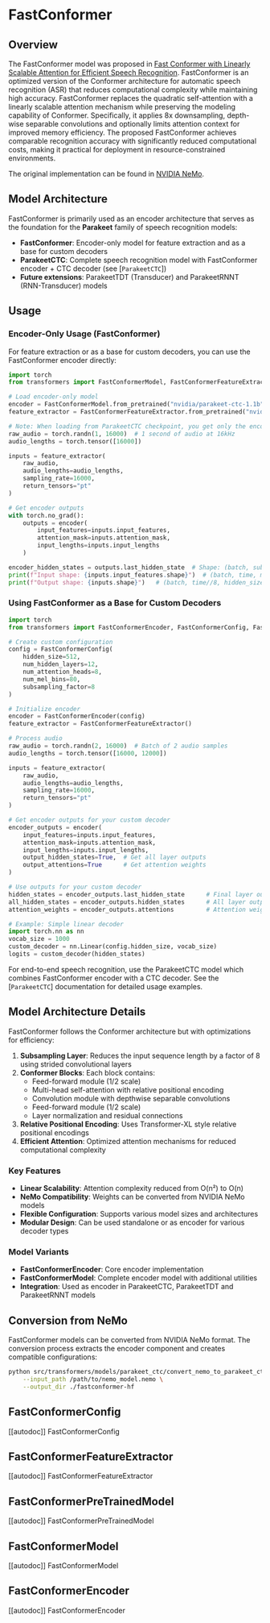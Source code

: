 # FastConformer

## Overview

The FastConformer model was proposed in [Fast Conformer with Linearly Scalable Attention for Efficient Speech Recognition](https://arxiv.org/abs/2305.05084). FastConformer is an optimized version of the Conformer architecture for automatic speech recognition (ASR) that reduces computational complexity while maintaining high accuracy. FastConformer replaces the quadratic self-attention with a linearly scalable attention mechanism while preserving the modeling capability of Conformer. Specifically, it applies 8x downsampling, depth-wise separable convolutions and optionally limits attention context for improved memory efficiency. The proposed FastConformer achieves comparable recognition accuracy with significantly reduced computational costs, making it practical for deployment in resource-constrained environments.

The original implementation can be found in [NVIDIA NeMo](https://github.com/NVIDIA/NeMo).

## Model Architecture

FastConformer is primarily used as an encoder architecture that serves as the foundation for the **Parakeet** family of speech recognition models:

- **FastConformer**: Encoder-only model for feature extraction and as a base for custom decoders
- **ParakeetCTC**: Complete speech recognition model with FastConformer encoder + CTC decoder (see [`ParakeetCTC`])
- **Future extensions**: ParakeetTDT (Transducer) and ParakeetRNNT (RNN-Transducer) models

## Usage

### Encoder-Only Usage (FastConformer)

For feature extraction or as a base for custom decoders, you can use the FastConformer encoder directly:

```python
import torch
from transformers import FastConformerModel, FastConformerFeatureExtractor

# Load encoder-only model
encoder = FastConformerModel.from_pretrained("nvidia/parakeet-ctc-1.1b")
feature_extractor = FastConformerFeatureExtractor.from_pretrained("nvidia/parakeet-ctc-1.1b")

# Note: When loading from ParakeetCTC checkpoint, you get only the encoder part
raw_audio = torch.randn(1, 16000)  # 1 second of audio at 16kHz
audio_lengths = torch.tensor([16000])

inputs = feature_extractor(
    raw_audio, 
    audio_lengths=audio_lengths, 
    sampling_rate=16000,
    return_tensors="pt"
)

# Get encoder outputs
with torch.no_grad():
    outputs = encoder(
        input_features=inputs.input_features,
        attention_mask=inputs.attention_mask,
        input_lengths=inputs.input_lengths
    )

encoder_hidden_states = outputs.last_hidden_state  # Shape: (batch, subsampled_time, hidden_size)
print(f"Input shape: {inputs.input_features.shape}")  # (batch, time, mel_bins)
print(f"Output shape: {inputs.shape}")   # (batch, time//8, hidden_size)
```

### Using FastConformer as a Base for Custom Decoders

```python
import torch
from transformers import FastConformerEncoder, FastConformerConfig, FastConformerFeatureExtractor

# Create custom configuration
config = FastConformerConfig(
    hidden_size=512,
    num_hidden_layers=12,
    num_attention_heads=8,
    num_mel_bins=80,
    subsampling_factor=8
)

# Initialize encoder
encoder = FastConformerEncoder(config)
feature_extractor = FastConformerFeatureExtractor()

# Process audio
raw_audio = torch.randn(2, 16000)  # Batch of 2 audio samples
audio_lengths = torch.tensor([16000, 12000])

inputs = feature_extractor(
    raw_audio,
    audio_lengths=audio_lengths,
    sampling_rate=16000,
    return_tensors="pt"
)

# Get encoder outputs for your custom decoder
encoder_outputs = encoder(
    input_features=inputs.input_features,
    attention_mask=inputs.attention_mask,
    input_lengths=inputs.input_lengths,
    output_hidden_states=True,  # Get all layer outputs
    output_attentions=True      # Get attention weights
)

# Use outputs for your custom decoder
hidden_states = encoder_outputs.last_hidden_state      # Final layer output
all_hidden_states = encoder_outputs.hidden_states      # All layer outputs
attention_weights = encoder_outputs.attentions         # Attention weights

# Example: Simple linear decoder
import torch.nn as nn
vocab_size = 1000
custom_decoder = nn.Linear(config.hidden_size, vocab_size)
logits = custom_decoder(hidden_states)
```

For end-to-end speech recognition, use the ParakeetCTC model which combines FastConformer encoder with a CTC decoder. See the [`ParakeetCTC`] documentation for detailed usage examples.

## Model Architecture Details

FastConformer follows the Conformer architecture but with optimizations for efficiency:

1. **Subsampling Layer**: Reduces the input sequence length by a factor of 8 using strided convolutional layers
2. **Conformer Blocks**: Each block contains:
   - Feed-forward module (1/2 scale)
   - Multi-head self-attention with relative positional encoding  
   - Convolution module with depthwise separable convolutions
   - Feed-forward module (1/2 scale)
   - Layer normalization and residual connections
3. **Relative Positional Encoding**: Uses Transformer-XL style relative positional encodings
4. **Efficient Attention**: Optimized attention mechanisms for reduced computational complexity

### Key Features

- **Linear Scalability**: Attention complexity reduced from O(n²) to O(n)
- **NeMo Compatibility**: Weights can be converted from NVIDIA NeMo models  
- **Flexible Configuration**: Supports various model sizes and architectures
- **Modular Design**: Can be used standalone or as encoder for various decoder types

### Model Variants

- **FastConformerEncoder**: Core encoder implementation
- **FastConformerModel**: Complete encoder model with additional utilities
- **Integration**: Used as encoder in ParakeetCTC, ParakeetTDT and ParakeetRNNT models

## Conversion from NeMo

FastConformer models can be converted from NVIDIA NeMo format. The conversion process extracts the encoder component and creates compatible configurations:

```bash
python src/transformers/models/parakeet_ctc/convert_nemo_to_parakeet_ctc.py \
    --input_path /path/to/nemo_model.nemo \
    --output_dir ./fastconformer-hf
```


## FastConformerConfig

[[autodoc]] FastConformerConfig

## FastConformerFeatureExtractor

[[autodoc]] FastConformerFeatureExtractor

## FastConformerPreTrainedModel

[[autodoc]] FastConformerPreTrainedModel

## FastConformerModel

[[autodoc]] FastConformerModel

## FastConformerEncoder

[[autodoc]] FastConformerEncoder 